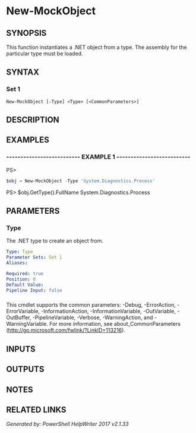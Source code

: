 ﻿# New-MockObject

## SYNOPSIS
This function instantiates a .NET object from a type. The assembly for the particular type must be
loaded.

## SYNTAX

### Set 1
```
New-MockObject [-Type] <Type> [<CommonParameters>]
```

## DESCRIPTION


## EXAMPLES

### -------------------------- EXAMPLE 1 --------------------------
PS\>
```powershell
$obj = New-MockObject -Type 'System.Diagnostics.Process'
```

PS\> $obj.GetType().FullName
    System.Diagnostics.Process

## PARAMETERS

### Type
The .NET type to create an object from.

```yaml
Type: Type
Parameter Sets: Set 1
Aliases: 

Required: true
Position: 0
Default Value: 
Pipeline Input: false
```

### <CommonParameters>
This cmdlet supports the common parameters: -Debug, -ErrorAction, -ErrorVariable, -InformationAction, -InformationVariable, -OutVariable, -OutBuffer, -PipelineVariable, -Verbose, -WarningAction, and -WarningVariable. For more information, see about_CommonParameters (http://go.microsoft.com/fwlink/?LinkID=113216).

## INPUTS

## OUTPUTS

## NOTES

## RELATED LINKS


*Generated by: PowerShell HelpWriter 2017 v2.1.33*
